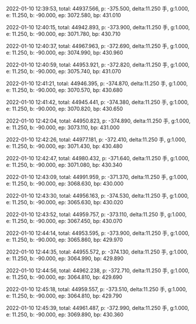 2022-01-10 12:39:53, total: 44937.566, p: -375.500, delta:11.250 手, g:1.000, e: 11.250, b: -90.000, ep: 3072.580, bp: 431.010

2022-01-10 12:40:15, total: 44942.893, p: -373.900, delta:11.250 手, g:1.000, e: 11.250, b: -90.000, ep: 3071.780, bp: 430.710

2022-01-10 12:40:37, total: 44967.963, p: -372.690, delta:11.250 手, g:1.000, e: 11.250, b: -90.000, ep: 3074.990, bp: 430.960

2022-01-10 12:40:59, total: 44953.921, p: -372.820, delta:11.250 手, g:1.000, e: 11.250, b: -90.000, ep: 3075.740, bp: 431.070

2022-01-10 12:41:21, total: 44946.395, p: -374.870, delta:11.250 手, g:1.000, e: 11.250, b: -90.000, ep: 3070.570, bp: 430.680

2022-01-10 12:41:42, total: 44945.441, p: -374.380, delta:11.250 手, g:1.000, e: 11.250, b: -90.000, ep: 3070.820, bp: 430.650

2022-01-10 12:42:04, total: 44950.823, p: -374.890, delta:11.250 手, g:1.000, e: 11.250, b: -90.000, ep: 3073.110, bp: 431.000

2022-01-10 12:42:26, total: 44977.181, p: -372.410, delta:11.250 手, g:1.000, e: 11.250, b: -90.000, ep: 3071.430, bp: 430.480

2022-01-10 12:42:47, total: 44980.432, p: -371.640, delta:11.250 手, g:1.000, e: 11.250, b: -90.000, ep: 3071.080, bp: 430.340

2022-01-10 12:43:09, total: 44991.959, p: -371.370, delta:11.250 手, g:1.000, e: 11.250, b: -90.000, ep: 3068.630, bp: 430.000

2022-01-10 12:43:30, total: 44956.163, p: -374.530, delta:11.250 手, g:1.000, e: 11.250, b: -90.000, ep: 3065.630, bp: 430.020

2022-01-10 12:43:52, total: 44959.757, p: -373.110, delta:11.250 手, g:1.000, e: 11.250, b: -90.000, ep: 3067.450, bp: 430.070

2022-01-10 12:44:14, total: 44953.595, p: -373.900, delta:11.250 手, g:1.000, e: 11.250, b: -90.000, ep: 3065.860, bp: 429.970

2022-01-10 12:44:35, total: 44955.572, p: -374.130, delta:11.250 手, g:1.000, e: 11.250, b: -90.000, ep: 3064.990, bp: 429.890

2022-01-10 12:44:56, total: 44962.238, p: -372.710, delta:11.250 手, g:1.000, e: 11.250, b: -90.000, ep: 3064.810, bp: 429.690

2022-01-10 12:45:18, total: 44959.557, p: -373.510, delta:11.250 手, g:1.000, e: 11.250, b: -90.000, ep: 3064.810, bp: 429.790

2022-01-10 12:45:39, total: 44961.487, p: -372.990, delta:11.250 手, g:1.000, e: 11.250, b: -90.000, ep: 3069.890, bp: 430.360